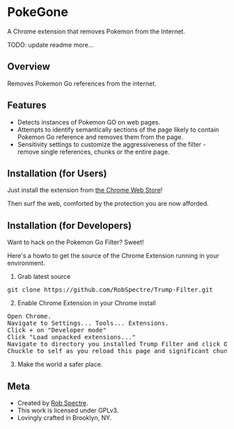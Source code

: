 PokeGone
================================
A Chrome extension that removes Pokemon from the Internet.

TODO: update readme more...


Overview
--------------------------
Removes Pokemon Go references from the internet. 


Features
--------------------------

* Detects instances of Pokemon GO on web pages.
* Attempts to identify semantically sections of the page likely to contain Pokemon Go reference and removes them from the page.
* Sensitivity settings to customize the aggressiveness of the filter - remove single references, chunks or the entire page.


Installation (for Users)
--------------------------

Just install the extension from [the Chrome Web
Store](https://chrome.google.com/webstore/detail/lhondapiaknegjpellpodegmeonigjic)!

Then surf the web, comforted by the protection you are now afforded.


Installation (for Developers)
-------------------------
Want to hack on the Pokemon Go Filter?  Sweet!

Here's a howto to get the source of the Chrome Extension running in your environment.

1) Grab latest source
<pre>
git clone https://github.com/RobSpectre/Trump-Filter.git
</pre>

2) Enable Chrome Extension in your Chrome install
<pre>
Open Chrome.
Navigate to Settings... Tools... Extensions.
Click + on "Developer mode"
Click "Load unpacked extensions..."
Navigate to directory you installed Trump Filter and click Open.
Chuckle to self as you reload this page and significant chunks of it suddenly disappear.
</pre>

3) Make the world a safer place.


Meta
-------------------------

* Created by [Rob Spectre](http://brooklynhacker.com).
* This work is licensed under GPLv3.
* Lovingly crafted in Brooklyn, NY.
